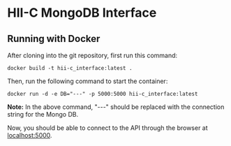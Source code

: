 # HII-C MongoDB Interface

## Running with Docker

After cloning into the git repository, first run this command:

```
docker build -t hii-c_interface:latest .
```

Then, run the following command to start the container:

```
docker run -d -e DB="---" -p 5000:5000 hii-c_interface:latest
```

**Note:** In the above command, "---" should be replaced with the
connection string for the Mongo DB.

Now, you should be able to connect to the API through the browser at
[localhost:5000](localhost:5000).
